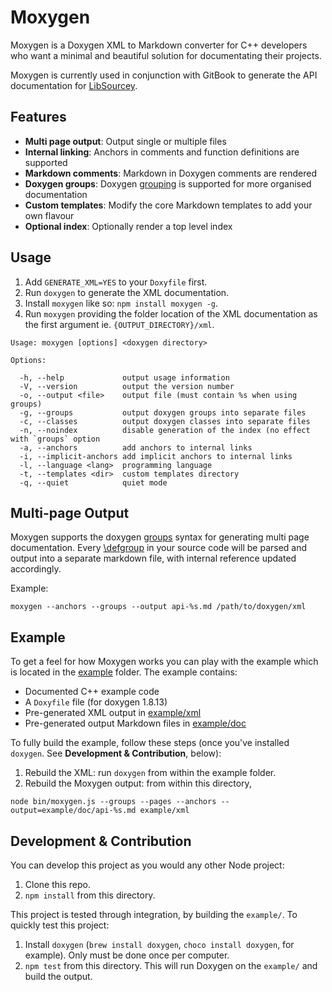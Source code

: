 # Moxygen

Moxygen is a Doxygen XML to Markdown converter for C++ developers who want a minimal and beautiful solution for documentating their projects.

Moxygen is currently used in conjunction with GitBook to generate the API documentation for [LibSourcey](http://sourcey.com/libsourcey/).

## Features

* **Multi page output**: Output single or multiple files
* **Internal linking**: Anchors in comments and function definitions are supported
* **Markdown comments**: Markdown in Doxygen comments are rendered
* **Doxygen groups**: Doxygen [grouping](http://www.doxygen.nl/manual/grouping.html) is supported for more organised documentation
* **Custom templates**: Modify the core Markdown templates to add your own flavour
* **Optional index**: Optionally render a top level index

## Usage

1. Add `GENERATE_XML=YES` to your `Doxyfile` first.
2. Run `doxygen` to generate the XML documentation.
3. Install `moxygen` like so: `npm install moxygen -g`.
4. Run `moxygen` providing the folder location of the XML documentation as the first argument ie. `{OUTPUT_DIRECTORY}/xml`.  
  ```
  Usage: moxygen [options] <doxygen directory>

  Options:

    -h, --help             output usage information
    -V, --version          output the version number
    -o, --output <file>    output file (must contain %s when using groups)
    -g, --groups           output doxygen groups into separate files
    -c, --classes          output doxygen classes into separate files
    -n, --noindex          disable generation of the index (no effect with `groups` option
    -a, --anchors          add anchors to internal links
    -i, --implicit-anchors add implicit anchors to internal links
    -l, --language <lang>  programming language
    -t, --templates <dir>  custom templates directory
    -q, --quiet            quiet mode
  ```

## Multi-page Output

Moxygen supports the doxygen [groups](http://www.doxygen.nl/manual/grouping.html#modules) syntax for generating multi page documentation. Every [\defgroup](http://www.doxygen.nl/manual/commands.html#cmddefgroup) in your source code will be parsed and output into a separate markdown file, with internal reference updated accordingly.

Example:

```
moxygen --anchors --groups --output api-%s.md /path/to/doxygen/xml
```

## Example

To get a feel for how Moxygen works you can play with the example which is located in the [example](/example) folder. The example contains:

* Documented C++ example code
* A `Doxyfile` file (for doxygen 1.8.13)
* Pre-generated XML output in [example/xml](/example/xml)
* Pre-generated output Markdown files in [example/doc](/example/doc)

To fully build the example, follow these steps (once you've installed `doxygen`. See **Development & Contribution**, below):

1. Rebuild the XML: run `doxygen` from within the example folder.
2. Rebuild the Moxygen output: from within this directory,

```
node bin/moxygen.js --groups --pages --anchors --output=example/doc/api-%s.md example/xml
```

## Development & Contribution

You can develop this project as you would any other Node project:

1. Clone this repo.
2. `npm install` from this directory.

This project is tested through integration, by building the `example/`. To quickly test this project:

1. Install `doxygen` (`brew install doxygen`, `choco install doxygen`, for example). Only must be done once per computer.
2. `npm test` from this directory. This will run Doxygen on the `example/` and build the output.
